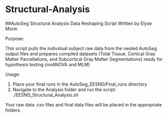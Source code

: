 # Structural-Analysis

##AutoSeg Structural Analysis Data Reshaping Script
Written by Elyse Morin


Purpose:

This script pulls the individual subject raw data from the nested AutoSeg output files and prepares compiled datasets (Total Tissue, Cortical Gray Matter Parcellations, and Subcortical Gray Matter Segmentations) ready for hypothesis testing (rmANOVA and MLM) 

Usage:

1. Place your final runs in the AutoSeg_EESND/Final_runs directory
2. Navigate to the Analysis folder and run the script:
     ./EESND_Structural_Analysis.sh

Your raw data .csv files and final data files will be placed in the appropriate folders.
